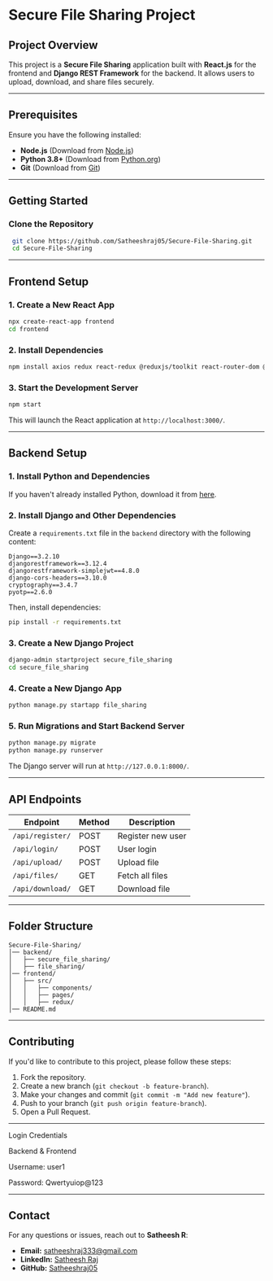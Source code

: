 # Secure File Sharing Project

## Project Overview
This project is a **Secure File Sharing** application built with **React.js** for the frontend and **Django REST Framework** for the backend. It allows users to upload, download, and share files securely.

---

## Prerequisites
Ensure you have the following installed:
- **Node.js** (Download from [Node.js](https://nodejs.org/))
- **Python 3.8+** (Download from [Python.org](https://www.python.org/downloads/))
- **Git** (Download from [Git](https://git-scm.com/downloads))

---

## Getting Started
### Clone the Repository
```sh
 git clone https://github.com/Satheeshraj05/Secure-File-Sharing.git
 cd Secure-File-Sharing
```

---

## Frontend Setup
### 1. Create a New React App
```sh
npx create-react-app frontend
cd frontend
```

### 2. Install Dependencies
```sh
npm install axios redux react-redux @reduxjs/toolkit react-router-dom @material-ui/core @material-ui/icons
```

### 3. Start the Development Server
```sh
npm start
```
This will launch the React application at `http://localhost:3000/`.

---

## Backend Setup
### 1. Install Python and Dependencies
If you haven't already installed Python, download it from [here](https://www.python.org/downloads/).

### 2. Install Django and Other Dependencies
Create a `requirements.txt` file in the `backend` directory with the following content:
```plaintext
Django==3.2.10
djangorestframework==3.12.4
djangorestframework-simplejwt==4.8.0
django-cors-headers==3.10.0
cryptography==3.4.7
pyotp==2.6.0
```
Then, install dependencies:
```sh
pip install -r requirements.txt
```

### 3. Create a New Django Project
```sh
django-admin startproject secure_file_sharing
cd secure_file_sharing
```

### 4. Create a New Django App
```sh
python manage.py startapp file_sharing
```

### 5. Run Migrations and Start Backend Server
```sh
python manage.py migrate
python manage.py runserver
```
The Django server will run at `http://127.0.0.1:8000/`.

---

## API Endpoints
| Endpoint              | Method | Description         |
|----------------------|--------|---------------------|
| `/api/register/`    | POST   | Register new user  |
| `/api/login/`       | POST   | User login         |
| `/api/upload/`      | POST   | Upload file        |
| `/api/files/`       | GET    | Fetch all files    |
| `/api/download/`    | GET    | Download file      |

---

## Folder Structure
```
Secure-File-Sharing/
│── backend/
│   ├── secure_file_sharing/
│   ├── file_sharing/
│── frontend/
│   ├── src/
│   │   ├── components/
│   │   ├── pages/
│   │   ├── redux/
│── README.md
```

---

## Contributing
If you'd like to contribute to this project, please follow these steps:
1. Fork the repository.
2. Create a new branch (`git checkout -b feature-branch`).
3. Make your changes and commit (`git commit -m "Add new feature"`).
4. Push to your branch (`git push origin feature-branch`).
5. Open a Pull Request.

---

Login Credentials

Backend & Frontend

Username: user1

Password: Qwertyuiop@123

---

## Contact
For any questions or issues, reach out to **Satheesh R**:
- **Email:** [satheeshraj333@gmail.com](mailto:satheeshraj333@gmail.com)
- **LinkedIn:** [Satheesh Raj](https://www.linkedin.com/in/satheesh-raj/)
- **GitHub:** [Satheeshraj05](https://github.com/Satheeshraj05/)
